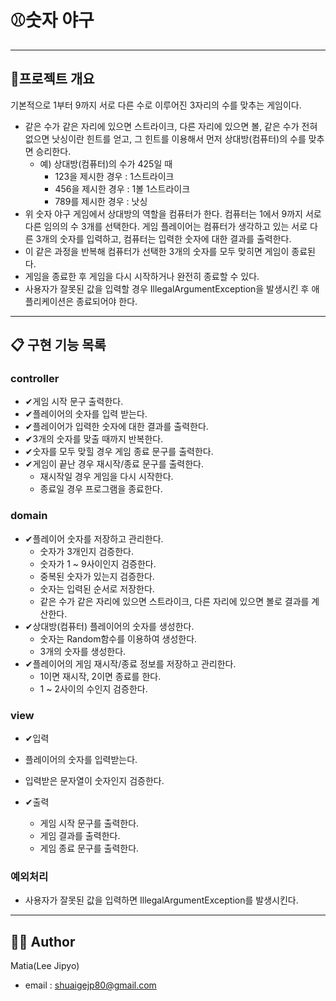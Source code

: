 # ⚾숫자 야구

---

## 📜프로젝트 개요
기본적으로 1부터 9까지 서로 다른 수로 이루어진 3자리의 수를 맞추는 게임이다.

- 같은 수가 같은 자리에 있으면 스트라이크, 다른 자리에 있으면 볼, 같은 수가 전혀 없으면 낫싱이란 힌트를 얻고, 그 힌트를 이용해서 먼저 상대방(컴퓨터)의 수를 맞추면 승리한다.
  - 예) 상대방(컴퓨터)의 수가 425일 때
    - 123을 제시한 경우 : 1스트라이크
    - 456을 제시한 경우 : 1볼 1스트라이크
    - 789를 제시한 경우 : 낫싱
- 위 숫자 야구 게임에서 상대방의 역할을 컴퓨터가 한다. 컴퓨터는 1에서 9까지 서로 다른 임의의 수 3개를 선택한다. 게임 플레이어는 컴퓨터가 생각하고 있는 서로 다른 3개의 숫자를 입력하고, 컴퓨터는 입력한 숫자에 대한 결과를 출력한다.
- 이 같은 과정을 반복해 컴퓨터가 선택한 3개의 숫자를 모두 맞히면 게임이 종료된다.
- 게임을 종료한 후 게임을 다시 시작하거나 완전히 종료할 수 있다.
- 사용자가 잘못된 값을 입력할 경우 IllegalArgumentException을 발생시킨 후 애플리케이션은 종료되어야 한다.

---

## 📋 구현 기능 목록

### controller
- ✔게임 시작 문구 출력한다.
- ✔플레이어의 숫자를 입력 받는다.
- ✔플레이어가 입력한 숫자에 대한 결과를 출력한다.
- ✔3개의 숫자를 맞출 때까지 반복한다.
- ✔숫자를 모두 맞힐 경우 게임 종료 문구를 출력한다.
- ✔게임이 끝난 경우 재시작/종료 문구를 출력한다.
  - 재시작일 경우 게임을 다시 시작한다.
  - 종료일 경우 프로그램을 종료한다.

### domain
- ✔플레이어 숫자를 저장하고 관리한다.
  - 숫자가 3개인지 검증한다.
  - 숫자가 1 ~ 9사이인지 검증한다.
  - 중복된 숫자가 있는지 검증한다.
  - 숫자는 입력된 순서로 저장한다.
  - 같은 수가 같은 자리에 있으면 스트라이크, 다른 자리에 있으면 볼로 결과를 계산한다.
- ✔상대방(컴퓨터) 플레이어의 숫자를 생성한다.
  - 숫자는 Random함수를 이용하여 생성한다.
  - 3개의 숫자를 생성한다.
- ✔플레이어의 게임 재시작/종료 정보를 저장하고 관리한다.
  - 1이면 재시작, 2이면 종료를 한다.
  - 1 ~ 2사이의 수인지 검증한다.


### view
- ✔입력
 - 플레이어의 숫자를 입력받는다.
 - 입력받은 문자열이 숫자인지 검증한다.

- ✔출력
  - 게임 시작 문구를 출력한다.
  - 게임 결과를 출력한다.
  - 게임 종료 문구를 출력한다.

### 예외처리
- 사용자가 잘못된 값을 입력하면 IllegalArgumentException를 발생시킨다.

---

## 👨‍💻 Author
Matia(Lee Jipyo)
- email : shuaigejp80@gmail.com